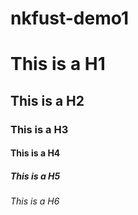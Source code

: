 # nkfust-demo1
# This is a H1
## This is a H2
### This is a H3
#### This is a H4
##### This is a H5
###### This is a H6
